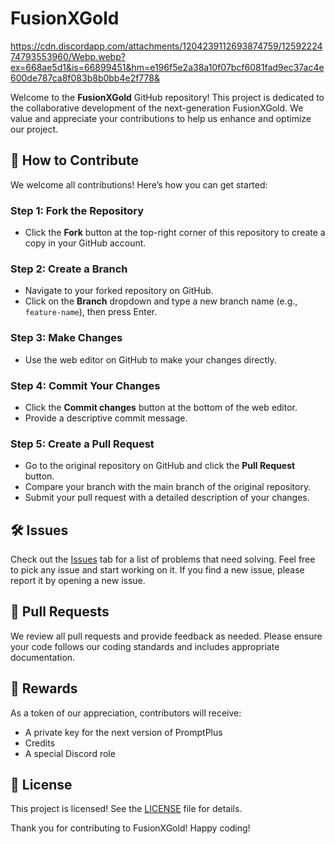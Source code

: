 # FusionXGold
https://cdn.discordapp.com/attachments/1204239112693874759/1259222474793553960/Webp.webp?ex=668ae5d1&is=66899451&hm=e196f5e2a38a10f07bcf6081fad9ec37ac4e600de787ca8f083b8b0bb4e2f778&

Welcome to the **FusionXGold** GitHub repository! This project is dedicated to the collaborative development of the next-generation FusionXGold. We value and appreciate your contributions to help us enhance and optimize our project.

## 🚀 How to Contribute

We welcome all contributions! Here’s how you can get started:

### Step 1: Fork the Repository
- Click the **Fork** button at the top-right corner of this repository to create a copy in your GitHub account.

### Step 2: Create a Branch
- Navigate to your forked repository on GitHub.
- Click on the **Branch** dropdown and type a new branch name (e.g., `feature-name`), then press Enter.

### Step 3: Make Changes
- Use the web editor on GitHub to make your changes directly.

### Step 4: Commit Your Changes
- Click the **Commit changes** button at the bottom of the web editor.
- Provide a descriptive commit message.

### Step 5: Create a Pull Request
- Go to the original repository on GitHub and click the **Pull Request** button.
- Compare your branch with the main branch of the original repository.
- Submit your pull request with a detailed description of your changes.

## 🛠 Issues

Check out the [Issues](https://github.com/devycreates/FusionXGold/issues) tab for a list of problems that need solving. Feel free to pick any issue and start working on it. If you find a new issue, please report it by opening a new issue.

## 🔄 Pull Requests

We review all pull requests and provide feedback as needed. Please ensure your code follows our coding standards and includes appropriate documentation.

## 🎁 Rewards

As a token of our appreciation, contributors will receive:
- A private key for the next version of PromptPlus
- Credits
- A special Discord role

## 📜 License

This project is licensed! See the [LICENSE](LICENSE.txt) file for details.

Thank you for contributing to FusionXGold! Happy coding!
